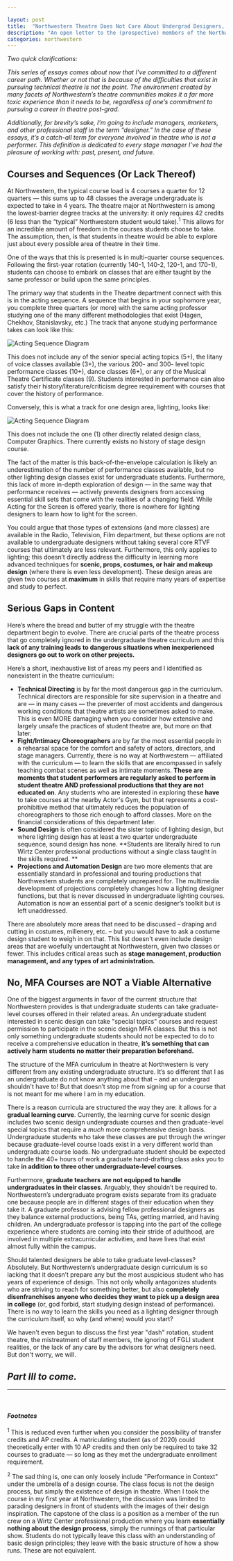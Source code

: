 ```yaml
---

layout: post
title:  "Northwestern Theatre Does Not Care About Undergrad Designers, Part II"
description: "An open letter to the (prospective) members of the Northwestern theatre community"
categories: northwestern
---
```

<meta property="og:image" content="https://carterliebman.com/images/part2.png">
<meta property="og:title" content="Northwestern Theatre Does Not Care About Undergrad Designers, Part II">
<meta property="og:description" content="An open letter to prospective students, current students, faculty, and staff at Northwestern Theatre.">
<meta property="og:url" content="https://blog.carterliebman.com/northwestern/2020/08/17/northwestern-theatre-part2.html">

<img src="https://carterliebman.com/images/part1.png" style="display:none;">



*Two quick clarifications:*

*This series of essays comes about now that I’ve committed to a different career path. Whether or not that is because of the difficulties that exist in pursuing technical theatre is not the point. The environment created by many facets of Northwestern’s theatre communities makes it a far more toxic experience than it needs to be, regardless of one’s commitment to pursuing a career in theatre post-grad.*

*Additionally, for brevity’s sake, I’m going to include managers, marketers, and other professional staff in the term “designer.” In the case of these essays, it’s a catch-all term for everyone involved in theatre who is not a performer. This definition is dedicated to every stage manager I’ve had the pleasure of working with: past, present, and future.*

## Courses and Sequences (Or Lack Thereof)

At Northwestern, the typical course load is 4 courses a quarter for 12 quarters — this sums up to 48 classes the average undergraduate is expected to take in 4 years. The theatre major at Northwestern is among the lowest-barrier degree tracks at the university: it only requires 42 credits (6 less than the “typical” Northwestern student would take).<sup>1</sup> This allows for an incredible amount of freedom in the courses students choose to take. The assumption, then, is that students in theatre would be able to explore just about every possible area of theatre in their time.

One of the ways that this is presented is in multi-quarter course sequences. Following the first-year rotation (currently 140-1, 140-2, 120-1, and 170-1), students can choose to embark on classes that are either taught by the same professor or build upon the same principles.

The primary way that students in the Theatre department connect with this is in the acting sequence. A sequence that begins in your sophomore year, you complete three quarters (or more) with the same acting professor studying one of the many different methodologies that exist (Hagen, Chekhov, Stanislavsky, etc.) The track that anyone studying performance takes can look like this:

<img src="https://carterliebman.com/images/1-acting-sequence.png" alt="Acting Sequence Diagram" />

This does not include any of the senior special acting topics (5+), the litany of voice classes available (3+), the various 200- and 300- level topic performance classes (10+), dance classes (6+), or any of the Musical Theatre Certificate classes (9). Students interested in performance can also satisfy their history/literature/criticism degree requirement with courses that cover the history of performance.

Conversely, this is what a track for one design area, lighting, looks like:

<img src="https://carterliebman.com/images/2-lighting-sequence.png" alt="Acting Sequence Diagram" />

This does not include the one (1) other directly related design class, Computer Graphics. There currently exists no history of stage design course.


The fact of the matter is this back-of-the-envelope calculation is likely an underestimation of the number of performance classes available, but no other lighting design classes exist for undergraduate students. Furthermore, this lack of more in-depth exploration of design — in the same way that performance receives — actively prevents designers from accessing essential skill sets that come with the realities of a changing field. While Acting for the Screen is offered yearly, there is nowhere for lighting designers to learn how to light for the screen. 

You could argue that those types of extensions (and more classes) are available in the Radio, Television, Film department, but these options are not available to undergraduate designers without taking several core RTVF courses that ultimately are less relevant. Furthermore, this only applies to lighting; this doesn’t directly address the difficulty in learning more advanced techniques for **scenic, props, costumes, or hair and makeup design** (where there is even less development). These design areas are given two courses at **maximum** in skills that require many years of expertise and study to perfect.

## **Serious Gaps in Content**

Here’s where the bread and butter of my struggle with the theatre department begin to evolve. There are crucial parts of the theatre process that go completely ignored in the undergraduate theatre curriculum and this **lack of any training leads to dangerous situations when inexperienced designers go out to work on other projects.**

Here’s a short, inexhaustive list of areas my peers and I identified as nonexistent in the theatre curriculum:

- **Technical Directing** is by far the most dangerous gap in the curriculum. Technical directors are responsible for site supervision in a theatre and are — in many cases — the preventer of most accidents and dangerous working conditions that theatre artists are sometimes asked to make. This is even MORE damaging when you consider how extensive and largely unsafe the practices of student theatre are, but more on that later.
- **Fight/Intimacy Choreographers** are by far the most essential people in a rehearsal space for the comfort and safety of actors, directors, and stage managers. Currently, there is no way at Northwestern — affiliated with the curriculum — to learn the skills that are encompassed in safely teaching combat scenes as well as intimate moments. **These are moments that student performers are regularly asked to perform in student theatre AND professional productions that they are not educated on**. Any students who are interested in exploring these **have** to take courses at the nearby Actor's Gym, but that represents a cost-prohibitive method that ultimately reduces the population of choreographers to those rich enough to afford classes. More on the financial considerations of this department later.
- **Sound Design** is often considered the sister topic of lighting design, but where lighting design has at least a two quarter undergraduate sequence, sound design has none. **Students are literally hired to run Wirtz Center professional productions without a single class taught in the skills required. ** 
- **Projections and Automation Design** are two more elements that are essentially standard in professional and touring productions that Northwestern students are completely unprepared for. The multimedia development of projections completely changes how a lighting designer functions, but that is never discussed in undergraduate lighting courses. Automation is now an essential part of a scenic designer’s toolkit but is left unaddressed.

There are absolutely more areas that need to be discussed – draping and cutting in costumes, millenery, etc. – but you would have to ask a costume design student to weigh in on that. This list doesn't even include design areas that are woefully undertaught at Northwestern, given two classes or fewer. This includes critical areas such as **stage management, production management, and any types of art administration.** 

## No, MFA Courses are NOT a Viable Alternative

One of the biggest arguments in favor of the current structure that Northwestern provides is that undergraduate students can take graduate-level courses offered in their related areas. An undergraduate student interested in scenic design can take "special topics" courses and request permission to participate in the scenic design MFA classes. But this is not only something undergraduate students should not be expected to do to receive a comprehensive education in theatre, **it’s something that can actively harm students no matter their preparation beforehand.**

The structure of the MFA curriculum in theatre at Northwestern is very different from any existing undergraduate structure. It’s so different that I as an undergraduate do not know anything about that – and an undergrad shouldn't have to! But that doesn’t stop me from signing up for a course that is not meant for me where I am in my education.

There is a reason curricula are structured the way they are: it allows for a **gradual learning curve**. Currently, the learning curve for scenic design includes two scenic design undergraduate courses and then graduate-level special topics that require a *much* more comprehensive design basis. Undergraduate students who take these classes are put through the wringer because graduate-level course loads exist in a very different world than undergraduate course loads. No undergraduate student should be expected to handle the 40+ hours of work a graduate hand-drafting class asks you to take **in addition to three other undergraduate-level courses**.

Furthermore, **graduate teachers are not equipped to handle undergraduates in their classes**. Arguably, they shouldn’t be required to. Northwestern’s undergraduate program exists separate from its graduate one because people are in different stages of their education when they take it. A graduate professor is advising fellow professional designers as they balance external productions, being TAs, getting married, and having children. An undergraduate professor is tapping into the part of the college experience where students are coming into their stride of adulthood, are involved in multiple extracurricular activities, and have lives that exist almost fully within the campus.

Should talented designers be able to take graduate level-classes? Absolutely. But Northwestern’s undergraduate design curriculum is so lacking that it doesn’t prepare any but the most auspicious student who has years of experience of design. This not only wholly antagonizes students who are striving to reach for something better, but also **completely disenfranchises anyone who decides they want to pick up a design area in college** (or, god forbid, start studying design instead of performance). There is no way to learn the skills you need as a lighting designer through the curriculum itself, so why (and where) would you start?

We haven't even begun to discuss the first year "dash" rotation, student theatre, the mistreatment of staff members, the ignoring of FGLI student realities, or the lack of any care by the advisors for what designers need. But don't worry, we will.

## *Part III to come.*



---

  <br />

#### *Footnotes*

<sup>1</sup> This is reduced even further when you consider the possibility of transfer credits and AP credits. A matriculating student (as of 2020) could theoretically enter with 10 AP credits and then only be required to take 32 courses to graduate — so long as they met the undergraduate enrollment requirement. 

<sup>2</sup>  The sad thing is, one can only loosely include "Performance in Context" under the umbrella of a design course. The class focus is not the design process, but simply the existence of design in theatre. When I took the course in my first year at Northwestern, the discussion was limited to parading designers in front of students with the images of their design inspiration. The capstone of the class is a position as a member of the run crew on a Wirtz Center professional production where you learn **essentially nothing about the design process**, simply the runnings of that particular show. Students do not typically leave this class with an understanding of basic design principles; they leave with the basic structure of how a show runs. These are not equivalent. 

